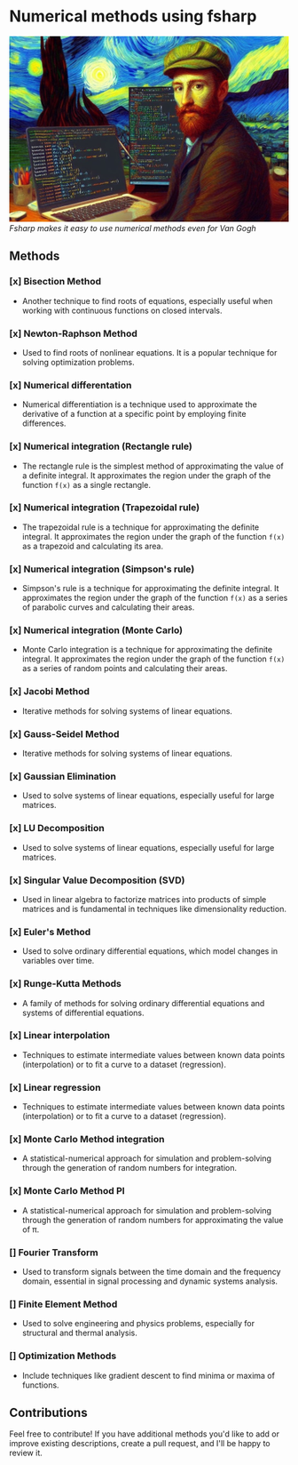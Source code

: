 # Numerical methods using fsharp

![VG using F#](./img/VG.jpeg)
_Fsharp makes it easy to use numerical methods even for Van Gogh_

## Methods

### [x] Bisection Method

- Another technique to find roots of equations, especially useful when working with continuous functions on closed intervals.

### [x] Newton-Raphson Method

- Used to find roots of nonlinear equations. It is a popular technique for solving optimization problems.

### [x] Numerical differentation

- Numerical differentiation is a technique used to approximate the derivative of a function at a specific point by employing finite differences. 

### [x] Numerical integration (Rectangle rule)

- The rectangle rule is the simplest method of approximating the value of a definite integral. It approximates the region under the graph of the function `f(x)` as a single rectangle.

### [x] Numerical integration (Trapezoidal rule)

- The trapezoidal rule is a technique for approximating the definite integral. It approximates the region under the graph of the function `f(x)` as a trapezoid and calculating its area.

### [x] Numerical integration (Simpson's rule)

- Simpson's rule is a technique for approximating the definite integral. It approximates the region under the graph of the function `f(x)` as a series of parabolic curves and calculating their areas.

### [x] Numerical integration (Monte Carlo)

- Monte Carlo integration is a technique for approximating the definite integral. It approximates the region under the graph of the function `f(x)` as a series of random points and calculating their areas.

### [x] Jacobi Method 

- Iterative methods for solving systems of linear equations.

### [x] Gauss-Seidel Method

- Iterative methods for solving systems of linear equations.

### [x] Gaussian Elimination

- Used to solve systems of linear equations, especially useful for large matrices.

### [x] LU Decomposition

- Used to solve systems of linear equations, especially useful for large matrices.

### [x] Singular Value Decomposition (SVD)

- Used in linear algebra to factorize matrices into products of simple matrices and is fundamental in techniques like dimensionality reduction.

### [x] Euler's Method

- Used to solve ordinary differential equations, which model changes in variables over time.

### [x] Runge-Kutta Methods

- A family of methods for solving ordinary differential equations and systems of differential equations.

### [x] Linear interpolation 

- Techniques to estimate intermediate values between known data points (interpolation) or to fit a curve to a dataset (regression).

### [x]  Linear regression 

- Techniques to estimate intermediate values between known data points (interpolation) or to fit a curve to a dataset (regression).

### [x] Monte Carlo Method integration

- A statistical-numerical approach for simulation and problem-solving through the generation of random numbers for integration.

### [x] Monte Carlo Method PI

- A statistical-numerical approach for simulation and problem-solving through the generation of random numbers for approximating the value of π.

### [] Fourier Transform

- Used to transform signals between the time domain and the frequency domain, essential in signal processing and dynamic systems analysis.

### [] Finite Element Method

- Used to solve engineering and physics problems, especially for structural and thermal analysis.

### [] Optimization Methods

- Include techniques like gradient descent to find minima or maxima of functions.

## Contributions

Feel free to contribute! If you have additional methods you'd like to add or improve existing descriptions, create a pull request, and I'll be happy to review it.
